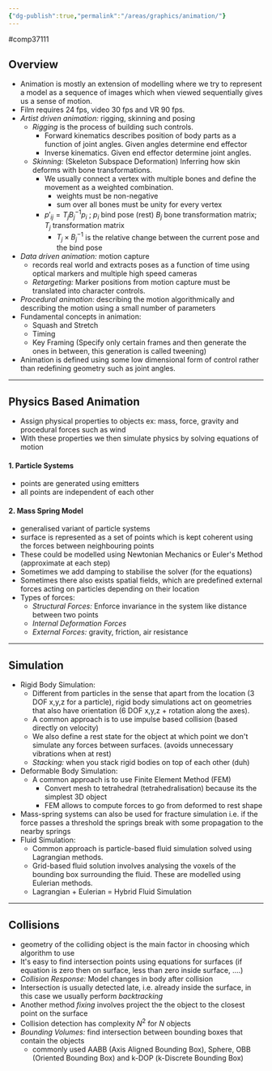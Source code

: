 ```yaml
---
{"dg-publish":true,"permalink":"/areas/graphics/animation/"}
---
```



#comp37111 

## Overview
* Animation is mostly an extension of modelling where we try to represent a model as a sequence of images which when viewed sequentially gives us a sense of motion.
* Film requires 24 fps, video 30 fps and VR 90 fps.
* *Artist driven animation:* rigging, skinning and posing
	* *Rigging* is the process of building such controls.
		* Forward kinematics describes position of body parts as a function of joint angles. Given angles determine end effector
		* Inverse kinematics. Given end effector determine joint angles.
	* *Skinning:* (Skeleton Subspace Deformation) Inferring how skin deforms with bone transformations. 
		* We usually connect a vertex with multiple bones and define the movement as a weighted combination. 
			* weights must be non-negative
			* sum over all bones must be unity for every vertex
		* $p'_{ij} = T_j B^{-1}_{j} p_i$ ; $p_i$ bind pose (rest) $B_j$ bone transformation matrix; $T_j$ transformation matrix
			* $T_j \times B^{-1}_{j}$ is the relative change between the current pose and the bind pose
* *Data driven animation:* motion capture
	* records real world and extracts poses as a function of time using optical markers and multiple high speed cameras
	* *Retargeting:* Marker positions from motion capture must be translated into character controls.
* *Procedural animation:* describing the motion algorithmically and describing the motion using a small number of parameters
* Fundamental concepts in animation:
	* Squash and Stretch
	* Timing
	* Key Framing (Specify only certain frames and then generate the ones in between, this generation is called tweening)
* Animation is defined using some low dimensional form of control rather than redefining geometry such as joint angles.
---
## Physics Based Animation
 * Assign physical properties to objects ex: mass, force, gravity and procedural forces such as wind
 * With these properties we then simulate physics by solving equations of motion
#### 1. Particle Systems
* points are generated using emitters
* all points are independent of each other
#### 2. Mass Spring Model
* generalised variant of particle systems
* surface is represented as a set of points which is kept coherent using the forces between neighbouring points
* These could be modelled using Newtonian Mechanics or Euler's Method (approximate at each step)
* Sometimes we add damping to stabilise the solver (for the equations)
* Sometimes there also exists spatial fields, which are predefined external forces acting on particles depending on their location
* Types of forces:
	* *Structural Forces:* Enforce invariance in the system like distance between two points
	* *Internal Deformation Forces*
	* *External Forces:* gravity, friction, air resistance

---
## Simulation
* Rigid Body Simulation:
	* Different from particles in the sense that apart from the location (3 DOF x,y,z for a particle), rigid body simulations act on geometries that also have orientation (6 DOF x,y,z + rotation along the axes).
	* A common approach is to use impulse based collision (based directly on velocity)
	* We also define a rest state for the object at which point we don't simulate any forces between surfaces. (avoids unnecessary vibrations when at rest)
	* *Stacking:* when you stack rigid bodies on top of each other (duh)
* Deformable Body Simulation:
	* A common approach is to use Finite Element Method (FEM)
		* Convert mesh to tetrahedral (tetrahedralisation) because its the simplest 3D object
		* FEM allows to compute forces to go from deformed to rest shape
* Mass-spring systems can also be used for fracture simulation i.e. if the force passes a threshold the springs break with some propagation to the nearby springs
* Fluid Simulation:
	* Common approach is particle-based fluid simulation solved using Lagrangian methods.
	* Grid-based fluid solution involves analysing the voxels of the bounding box surrounding the fluid. These are modelled using Eulerian methods.
	* Lagrangian + Eulerian = Hybrid Fluid Simulation
---
## Collisions
* geometry of the colliding object is the main factor in choosing which algorithm to use 
* It's easy to find intersection points using equations for surfaces (if equation is zero then on surface, less than zero inside surface, ....)
* *Collision Response:* Model changes in body after collision
* Intersection is usually detected late, i.e. already inside the surface, in this case we usually perform *backtracking*
* Another method *fixing* involves project the the object to the closest point on the surface
* Collision detection has complexity $N^2$ for $N$ objects
* *Bounding Volumes:* find intersection between bounding boxes that contain the objects
	* commonly used AABB (Axis Aligned Bounding Box), Sphere, OBB (Oriented Bounding Box) and k-DOP (k-Discrete Bounding Box)
